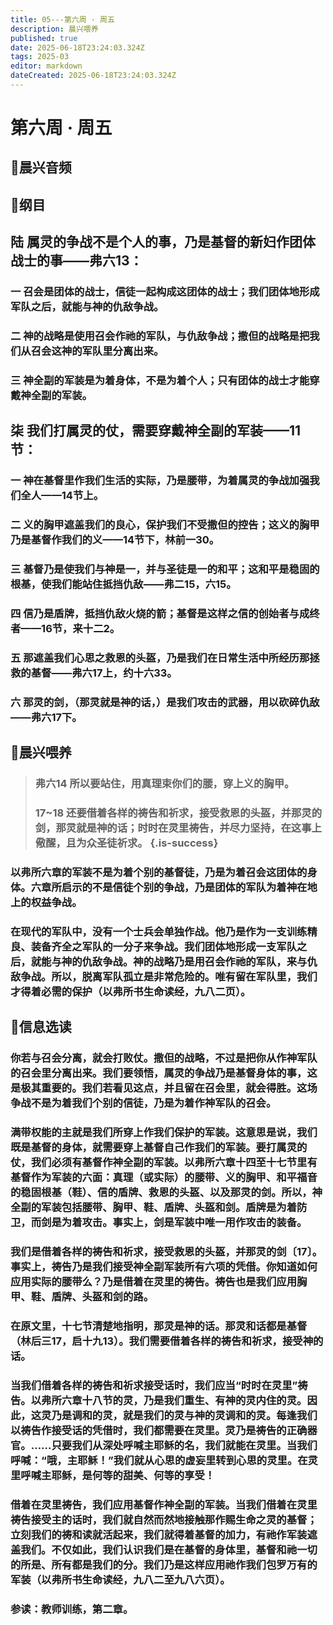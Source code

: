 ```yaml
---
title: 05---第六周 · 周五
description: 晨兴喂养
published: true
date: 2025-06-18T23:24:03.324Z
tags: 2025-03
editor: markdown
dateCreated: 2025-06-18T23:24:03.324Z
---
```


# 第六周 · 周五

## 🎵晨兴音频

## 📖纲目

## 陆    属灵的争战不是个人的事，乃是基督的新妇作团体战士的事——弗六13：

### 一    召会是团体的战士，信徒一起构成这团体的战士；我们团体地形成军队之后，就能与神的仇敌争战。

### 二    神的战略是使用召会作祂的军队，与仇敌争战；撒但的战略是把我们从召会这神的军队里分离出来。

### 三    神全副的军装是为着身体，不是为着个人；只有团体的战士才能穿戴神全副的军装。

## 柒    我们打属灵的仗，需要穿戴神全副的军装——11节：

### 一    神在基督里作我们生活的实际，乃是腰带，为着属灵的争战加强我们全人——14节上。

### 二    义的胸甲遮盖我们的良心，保护我们不受撒但的控告；这义的胸甲乃是基督作我们的义——14节下，林前一30。

### 三    基督乃是使我们与神是一，并与圣徒是一的和平；这和平是稳固的根基，使我们能站住抵挡仇敌——弗二15，六15。

### 四    信乃是盾牌，抵挡仇敌火烧的箭；基督是这样之信的创始者与成终者——16节，来十二2。

### 五    那遮盖我们心思之救恩的头盔，乃是我们在日常生活中所经历那拯救的基督——弗六17上，约十六33。

### 六    那灵的剑，（那灵就是神的话，）是我们攻击的武器，用以砍碎仇敌——弗六17下。

## 📖晨兴喂养

>### **弗六14    所以要站住，用真理束你们的腰，穿上义的胸甲。**
>
>### **17~18    还要借着各样的祷告和祈求，接受救恩的头盔，并那灵的剑，那灵就是神的话；时时在灵里祷告，并尽力坚持，在这事上儆醒，且为众圣徒祈求。** {.is-success}

### 以弗所六章的军装不是为着个别的基督徒，乃是为着召会这团体的身体。六章所启示的不是信徒个别的争战，乃是团体的军队为着神在地上的权益争战。

### 在现代的军队中，没有一个士兵会单独作战。他乃是作为一支训练精良、装备齐全之军队的一分子来争战。我们团体地形成一支军队之后，就能与神的仇敌争战。神的战略乃是用召会作祂的军队，来与仇敌争战。所以，脱离军队孤立是非常危险的。唯有留在军队里，我们才得着必需的保护（以弗所书生命读经，九八二页）。

## 📖信息选读

### 你若与召会分离，就会打败仗。撒但的战略，不过是把你从作神军队的召会里分离出来。我们要领悟，属灵的争战乃是基督身体的事，这是极其重要的。我们若看见这点，并且留在召会里，就会得胜。这场争战不是为着我们个别的信徒，乃是为着作神军队的召会。

### 满带权能的主就是我们所穿上作我们保护的军装。这意思是说，我们既是基督的身体，就需要穿上基督自己作我们的军装。要打属灵的仗，我们必须有基督作神全副的军装。以弗所六章十四至十七节里有基督作为军装的六面：真理（或实际）的腰带、义的胸甲、和平福音的稳固根基（鞋）、信的盾牌、救恩的头盔、以及那灵的剑。所以，神全副的军装包括腰带、胸甲、鞋、盾牌、头盔和剑。盾牌是为着防卫，而剑是为着攻击。事实上，剑是军装中唯一用作攻击的装备。

### 我们是借着各样的祷告和祈求，接受救恩的头盔，并那灵的剑〔17〕。事实上，祷告乃是我们接受神全副军装所有六项的凭借。你知道如何应用实际的腰带么？乃是借着在灵里的祷告。祷告也是我们应用胸甲、鞋、盾牌、头盔和剑的路。

### 在原文里，十七节清楚地指明，那灵是神的话。那灵和话都是基督（林后三17，启十九13）。我们需要借着各样的祷告和祈求，接受神的话。

### 当我们借着各样的祷告和祈求接受话时，我们应当“时时在灵里”祷告。以弗所六章十八节的灵，乃是我们重生、有神的灵内住的灵。因此，这灵乃是调和的灵，就是我们的灵与神的灵调和的灵。每逢我们以祷告作接受话的凭借时，我们都需要在灵里。灵乃是祷告的正确器官。……只要我们从深处呼喊主耶稣的名，我们就能在灵里。当我们呼喊：“哦，主耶稣！”我们就从心思的虚妄里转到心思的灵里。在灵里呼喊主耶稣，是何等的甜美、何等的享受！

### 借着在灵里祷告，我们应用基督作神全副的军装。当我们借着在灵里祷告接受主的话时，我们就自然而然地接触那作赐生命之灵的基督；立刻我们的祷和读就活起来，我们就得着基督的加力，有祂作军装遮盖我们。不仅如此，我们认识我们是在基督的身体里，基督和祂一切的所是、所有都是我们的分。我们乃是这样应用祂作我们包罗万有的军装（以弗所书生命读经，九八二至九八六页）。

### 参读：教师训练，第二章。

<!-- Google tag (gtag.js) -->

<script async src="https://www.googletagmanager.com/gtag/js?id=G-1P8709Z16T"></script>
<script>
  window.dataLayer = window.dataLayer || [];
  function gtag(){dataLayer.push(arguments);}
  gtag('js', new Date());

  gtag('config', 'G-1P8709Z16T');
</script>